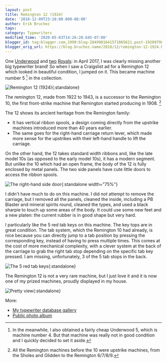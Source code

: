 ```yaml
---
layout: post
title: Remington 12 (1924)
date: '2018-12-09T23:18:00.000-08:00'
author: Erik Bruchez
tags:
category: Typewriters
modified_time: '2020-05-03T14:26:20.645-07:00'
blogger_id: tag:blogger.com,1999:blog-2849901641571065621.post-1920979843270419168
blogger_orig_url: https://blog.bruchez.name/2018/12/remington-12-1924.html
---
```


One [Underwood](2018-10-12-underwood-6-1936.md) and [two](2018-10-16-royal-khm-1938.md) [Royals](2018-11-13-royal-5-1913.md): in April 2017, I was clearly missing another big typewriter brand! So when I saw a Craigslist ad for a Remington 12 which looked in beautiful condition, I jumped on it. This became machine number 5 [^underwood5] in the collection.

![Remington 12 (1924)](https://ebruchez.github.io/blog/images/2x/typewriters/remington12.jpg){:standalone}

The remington 12, made from 1922 to 1943, is a successor to the Remington 10, the first front-strike machine that Remington started producing in 1908. [^upstrikes]

The 12 shows its ancient heritage from the Remington family:

- It has vertical ribbon spools, a design coming directly from the upstrike machines introduced more than 40 years earlier.
- The same goes for the right-hand carriage return lever, which made more sense for the upstrikes with their left-hand handle to lift the carriage.

On the other hand, the 12 takes standard width ribbons and, like the late model 10s (as opposed to the early model 10s), it has a modern segment. But unlike the 10 which had an open frame, the body of the 12 is fully enclosed by metal panels. The two side panels have cute little doors to access the ribbon spools.

![The right-hand side door](https://ebruchez.github.io/blog/images/2x/typewriters/remington12doors.jpg){:standalone width="75%"}

I didn't have much to do on this machine. I did *not* attempt to remove the carriage, but I removed all the panels, cleaned the inside, including a PB Blaster and mineral spirits round, cleaned the types, and used a black sharpie to touch up some areas of the body. It could use some new feet and a new platen: the current rubber is in good shape but very hard.

I particularly like the 5 red tab keys on this machine. The key tops are in great condition. The tab system, which the Remington 10 had already, is nice because you can directly jump to a tab position by pressing the corresponding key, instead of having to press multiple times. This comes at the cost of more mechanical complexity, with a clever system at the back of the carriage to grab the right tab stop depending on the specific tab key pressed. I am missing, unfortunately, 3 of the 5 tab stops in the back.

![The 5 red tab keys](https://ebruchez.github.io/blog/images/2x/typewriters/remington12tabkeys.jpg){:standalone}

The Remington 12 is not a very rare machine, but I just love it and it is now one of my prized machines, proudly displayed in my house.

![Pretty view](https://ebruchez.github.io/blog/images/2x/typewriters/remington12types.jpg){:standalone}

More:

- [My typewriter database gallery](http://typewriterdatabase.com/1924-remington-12.10908.typewriter)
- [Public photo album](https://photos.app.goo.gl/cAddEF25eBsuM2CUA)

[^underwood5]: In the meanwhile, I also obtained a fairly cheap Underwood 5, which is machine number 4. But that machine was really not in good condition and I quickly decided to set it aside.

[^upstrikes]: All the Remington machines before the 10 were upstrike machines, from the Sholes and Glidden to the Remington 6/7/8/9.
